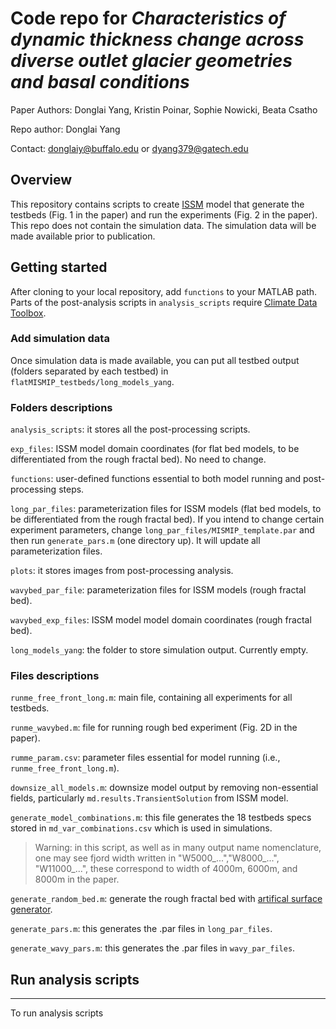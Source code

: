 # Code repo for *Characteristics of dynamic thickness change across diverse outlet glacier geometries and basal conditions*

Paper Authors: Donglai Yang, Kristin Poinar, Sophie Nowicki, Beata Csatho

Repo author: Donglai Yang

Contact: donglaiy@buffalo.edu or dyang379@gatech.edu

## Overview
This repository contains scripts to create [ISSM](https://issm.jpl.nasa.gov) model that generate the testbeds (Fig. 1 in the paper) and run the experiments (Fig. 2 in the paper). This repo does not contain the simulation data. The simulation data will be made available prior to publication.

## Getting started
After cloning to your local repository, add `functions` to your MATLAB path. Parts of the post-analysis scripts in `analysis_scripts` require [Climate Data Toolbox](https://chadagreene.com/CDT/CDT_Getting_Started.html).

### Add simulation data
Once simulation data is made available, you can put all testbed output (folders separated by each testbed) in `flatMISMIP_testbeds/long_models_yang`.

### Folders descriptions

`analysis_scripts`: it stores all the post-processing scripts.

`exp_files`: ISSM model domain coordinates (for flat bed models, to be differentiated from the rough fractal bed). No need to change.

`functions`: user-defined functions essential to both model running and post-processing steps.

`long_par_files`: parameterization files for ISSM models (flat bed models, to be differentiated from the rough fractal bed). If you intend to change certain experiment parameters, change `long_par_files/MISMIP_template.par` and then run `generate_pars.m` (one directory up). It will update all parameterization files.

`plots`: it stores images from post-processing analysis.

`wavybed_par_file`: parameterization files for ISSM models (rough fractal bed).

`wavybed_exp_files`: ISSM model model domain coordinates (rough fractal bed).

`long_models_yang`: the folder to store simulation output. Currently empty.

### Files descriptions

`runme_free_front_long.m`: main file, containing all experiments for all testbeds.

`runme_wavybed.m`: file for running rough bed experiment (Fig. 2D in the paper).

`rumme_param.csv`: parameter files essential for model running (i.e., `runme_free_front_long.m`).

`downsize_all_models.m`: downsize model output by removing non-essential fields, particularly `md.results.TransientSolution` from ISSM model.

`generate_model_combinations.m`: this file generates the 18 testbeds specs stored in `md_var_combinations.csv` which is used in simulations.

> Warning: in this script, as well as in many output name nomenclature, one may see fjord width written in "W5000_...","W8000_...", "W11000_...", these correspond to width of 4000m, 6000m, and 8000m in the paper.

`generate_random_bed.m`: generate the rough fractal bed with [artifical surface generator](https://www.mathworks.com/matlabcentral/fileexchange/60817-surface-generator-artificial-randomly-rough-surfaces). 

`generate_pars.m`: this generates the .par files in `long_par_files`.

`generate_wavy_pars.m`: this generates the .par files in `wavy_par_files`.


## Run analysis scripts
---
To run analysis scripts
